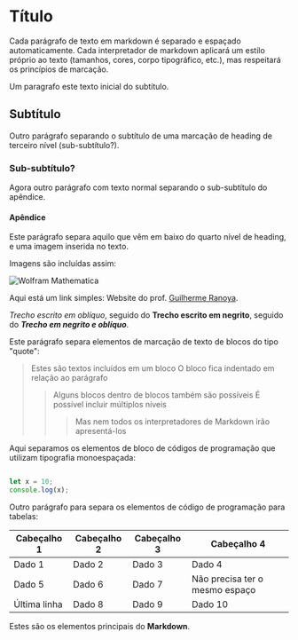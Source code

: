 # Título

Cada parágrafo de texto em markdown é separado e espaçado automaticamente. Cada interpretador de markdown aplicará um estilo próprio ao texto (tamanhos, cores, corpo tipográfico, etc.), mas respeitará os princípios de marcação.

Um paragrafo este texto inicial do subtítulo.

## Subtítulo

Outro parágrafo separando o subtítulo de uma marcação de heading de terceiro nível (sub-subtítulo?).

### Sub-subtítulo?

Agora outro parágrafo com texto normal separando o sub-subtítulo do apêndice.

#### Apêndice

Este parágrafo separa aquilo que vêm em baixo do quarto nível de heading, e uma imagem inserida no texto.

Imagens são incluídas assim:

![Wolfram Mathematica](https://omnifolio.vercel.app/omnifiles/win_mathematica21.png)

Aqui está um link simples: Website do prof. [Guilherme Ranoya](https://www.ranoya.com).

*Trecho escrito em oblíquo*, seguido do **Trecho escrito em negrito**, seguido do ***Trecho em negrito e oblíquo***.


Este parágrafo separa elementos de marcação de texto de blocos do tipo "quote":

> Estes são textos incluídos em um bloco
> O bloco fica indentado em relação ao parágrafo
>> Alguns blocos dentro de blocos também são possíveis
>> É possível incluir múltiplos níveis
>>> Mas nem todos os interpretadores de Markdown irão apresentá-los

Aqui separamos os elementos de bloco de códigos de programação que utilizam tipografia monoespaçada:


```javascript

let x = 10;
console.log(x);

```

Outro parágrafo para separa os elementos de código de programação para tabelas:

| Cabeçalho 1  | Cabeçalho 2 | Cabeçalho 3 | Cabeçalho 4                    |
| ------------ | ----------- | ----------- | ------------------------------ |
| Dado 1       | Dado 2      | Dado 3      | Dado 4                         |
| Dado 5       | Dado 6      | Dado 7      | Não precisa ter o mesmo espaço |
| Última linha | Dado 8      | Dado 9      | Dado 10                        |

Estes são os elementos principais do **Markdown**.







